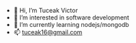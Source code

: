 - 👋 Hi, I’m Tuceak Victor
- 👀 I’m interested in software development
- 🌱 I’m currently learning nodejs/mongodb
- 📫 tuceak16@gmail.com

<!---
tuceacvictor/tuceacvictor is a ✨ special ✨ repository because its `README.md` (this file) appears on your GitHub profile.
You can click the Preview link to take a look at your changes.
--->
